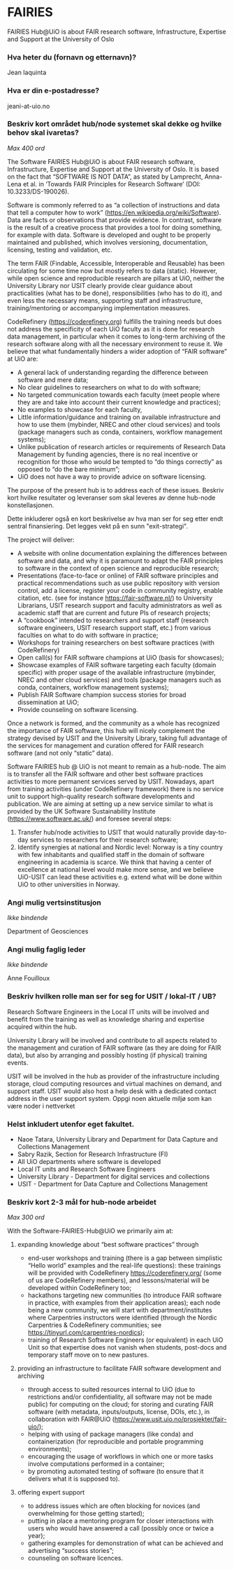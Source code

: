 # FAIRIES

FAIRIES Hub@UiO is about FAIR research software, Infrastructure, Expertise and Support at the University of Oslo


### Hva heter du (fornavn og etternavn)?

Jean Iaquinta

### Hva er din e-postadresse?

jeani-at-uio.no

### Beskriv kort området hub/node systemet skal dekke og hvilke behov skal ivaretas?

*Max 400 ord*

The Software FAIRIES Hub@UiO is about FAIR research software, Infrastructure, Expertise and Support at the University of Oslo. It is based on the fact that “SOFTWARE IS NOT DATA”, as stated by Lamprecht, Anna-Lena et al. in ‘Towards FAIR Principles for Research Software’ (DOI: 10.3233/DS-190026).

Software is commonly referred to as “a collection of instructions and data that tell a computer how to work” (https://en.wikipedia.org/wiki/Software). Data are facts or observations that provide evidence. In contrast, software is the result of a creative process that provides a tool for doing something, for example with data. Software is developed and ought to be properly maintained and published, which involves versioning, documentation, licensing, testing and validation, etc.

The term FAIR (Findable, Accessible, Interoperable and Reusable) has been circulating for some time now but mostly refers to data (static). However, while open science and reproducible research are pillars at UiO, neither the University Library nor USIT clearly provide clear guidance about practicalities (what has to be done), responsibilities (who has to do it), and even less the necessary means, supporting staff and infrastructure, training/mentoring or accompanying implementation measures.

CodeRefinery (https://coderefinery.org) fulfills the training needs but does not address the specificity of each UiO faculty as it is done for research data management, in particular when it comes to long-term archiving of the research software along with all the necessary environment to reuse it.
We believe that what fundamentally hinders a wider adoption of “FAIR software” at UiO are:
- A general lack of understanding regarding the difference between software and mere data;
- No clear guidelines to researchers on what to do with software;
- No targeted communication towards each faculty (meet people where they are and take into account their current knowledge and practices);
- No examples to showcase for each faculty,
- Little information/guidance and training on available infrastructure and how to use them (mybinder, NREC and other cloud services) and tools (package managers such as conda, containers, workflow management systems);
- Unlike publication of research articles or requirements of Research Data Management by funding agencies, there is no real incentive or recognition for those who would be tempted to “do things correctly” as opposed to “do the bare minimum”;
- UiO does not have a way to provide advice on software licensing.

The purpose of the present hub is to address each of these issues.
Beskriv kort hvilke resultater og leveranser som skal leveres av denne hub-node konstellasjonen.

Dette inkluderer også en kort beskrivelse av hva man ser for seg etter endt sentral finansiering. Det legges vekt på en sunn "exit-strategi".

The project will deliver:

- A website with online documentation explaining the differences between software and data, and why it is paramount to adapt the FAIR principles to software in the context of open science and reproducible research;
- Presentations (face-to-face or online) of FAIR software principles and practical recommendations such as use public repository with version control, add a license, register your code in community registry, enable citation, etc. (see for instance https://fair-software.nl/) to University Librarians, USIT research support and faculty administrators as well as academic staff that are current and future PIs of research projects;
- A “cookbook” intended to researchers and support staff (research software engineers, USIT research support staff, etc.) from various faculties on what to do with software in practice;
- Workshops for training researchers on best software practices (with CodeRefinery)
- Open call(s) for FAIR software champions at UiO (basis for showcases);
- Showcase examples of FAIR software targeting each faculty (domain specific) with proper usage of the available infrastructure (mybinder, NREC and other cloud services) and tools (package managers such as conda, containers, workflow management systems);
- Publish FAIR Software champion success stories for broad dissemination at UiO;
- Provide counseling on software licensing.

Once a network is formed, and the community as a whole has recognized the importance of FAIR software, this hub will nicely complement the strategy devised by USIT and the University Library, taking full advantage of the services for management and curation offered for FAIR research software (and not only “static” data).

Software FAIRIES hub @ UiO is not meant to remain as a hub-node. The aim is to transfer all the FAIR software and other best software practices activities to more permanent services served by USIT. Nowadays, apart from training activities (under CodeRefinery framework) there is no service unit to support high-quality research software developments and publication. We are aiming at setting up a new service similar to what is provided by the UK Software Sustainability Institute (https://www.software.ac.uk/) and foresee several steps:
1. Transfer hub/node activities to USIT that would naturally provide day-to-day services to researchers for their research software;
2. Identify synergies at national and Nordic level: Norway is a tiny country with few inhabitants and qualified staff in the domain of software engineering in academia is scarce. We think that having a center of excellence at national level would make more sense, and we believe UiO-USIT can lead these activities e.g. extend what will be done within UiO to other universities in Norway.

### Angi mulig vertsinstitusjon

*Ikke bindende*

Department of Geosciences

### Angi mulig faglig leder

*Ikke bindende*

Anne Fouilloux


### Beskriv hvilken rolle man ser for seg for USIT / lokal-IT / UB?

Research Software Engineers in the Local IT units will be involved and benefit from the training as well as knowledge sharing and expertise acquired within the hub.

University Library will be involved and contribute to all aspects related to the management and curation of FAIR software (as they are doing for FAIR data), but also by arranging and possibly hosting (if physical) training events.

USIT will be involved in the hub as provider of the infrastructure including storage, cloud computing resources and virtual machines on demand, and support staff. USIT would also host a help desk with a dedicated contact address in the user support system.
Oppgi noen aktuelle miljø som kan være noder i nettverket


### Helst inkludert utenfor eget fakultet.

- Naoe Tatara, University Library and Department for Data Capture and Collections Management
- Sabry Razik, Section for Research Infrastructure (FI)
- All UiO departments where software is developed
- Local IT units and Research Software Engineers
- University Library - Department for digital services and collections
- USIT - Department for Data Capture and Collections Management

### Beskriv kort 2-3 mål for hub-node arbeidet

*Max 300 ord*

With the Software-FAIRIES-Hub@UiO we primarily aim at:

1. expanding knowledge about “best software practices” through
    - end-user workshops and training (there is a gap between simplistic “Hello world” examples and the real-life questions): these trainings will be provided with CodeRefinery https://coderefinery.org/ (some of us are CodeRefinery members), and lessons/material will be developed within CodeRefinery too;
    - hackathons targeting new communities (to introduce FAIR software in practice, with examples from their application areas); each node being a new community, we will start with department/institutes where Carpentries instructors were identified (through the Nordic Carpentries & CodeRefinery communities; see https://tinyurl.com/carpentries-nordics);
    - training of Research Software Engineers (or equivalent) in each UiO Unit so that expertise does not vanish when students, post-docs and temporary staff move on to new pastures.

2. providing an infrastructure to facilitate FAIR software development and archiving
    - through access to suited resources internal to UiO (due to restrictions and/or confidentiality, all software may not be made public) for computing on the cloud; for storing and curating FAIR software (with metadata, inputs/outputs, license, DOIs, etc.), in collaboration with FAIR@UiO (https://www.usit.uio.no/prosjekter/fair-uio/);
    - helping with using of package managers (like conda) and containerization (for reproducible and portable programming environments);
    - encouraging the usage of workflows in which one or more tasks involve computations performed in a container;
    - by promoting automated testing of software (to ensure that it delivers what it is supposed to).

3. offering expert support
    - to address issues which are often blocking for novices (and overwhelming for those getting started);
    - putting in place a mentoring program for closer interactions with users who would have answered a call (possibly once or twice a year);
    - gathering examples for demonstration of what can be achieved and advertising “success stories”;
    - counseling on software licences.
